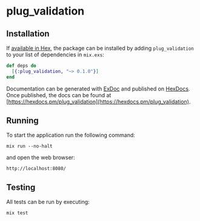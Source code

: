 # plug_validation

## Installation

If [available in Hex](https://hex.pm/docs/publish), the package can be installed
by adding `plug_validation` to your list of dependencies in `mix.exs`:

```elixir
def deps do
  [{:plug_validation, "~> 0.1.0"}]
end
```

Documentation can be generated with [ExDoc](https://github.com/elixir-lang/ex_doc)
and published on [HexDocs](https://hexdocs.pm). Once published, the docs can
be found at [https://hexdocs.pm/plug_validation](https://hexdocs.pm/plug_validation).

## Running

To start the application run the following command:

    mix run --no-halt

and open the web browser:

    http://localhost:8080/

## Testing

All tests can be run by executing:

    mix test
